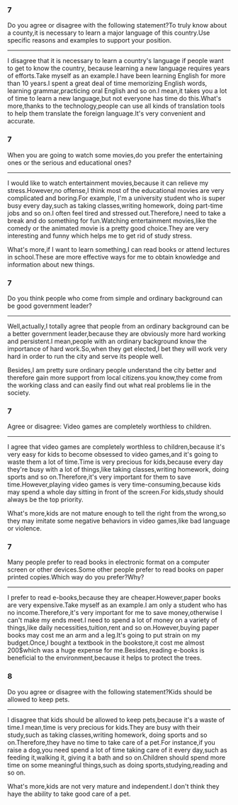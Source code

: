 ### 7

Do you agree or disagree with the following statement?To truly know about a county,it is necessary to learn a major language of this country.Use specific reasons and examples to support your position.

---

I disagree that it is necessary to learn a country's language if people want to get to know the country, because learning a new language requires years of efforts.Take myself as an example.I have been learning English for more than 10 years.I spent a great deal of time memorizing English words, learning grammar,practicing oral English and so on.I mean,it takes you a lot of time to learn a new language,but not everyone has time do this.What's more,thanks to the technology,people can use all kinds of translation tools to help them translate the foreign language.It's very convenient and accurate.

### 7

When you are going to watch some movies,do you prefer the entertaining ones or the serious and educational ones?

---

I would like to watch entertainment movies,because it can relieve my stress.However,no offense,I think most of the educational movies are very complicated and boring.For example, I'm a university student who is super busy every day,such as taking classes,writing homework, doing part-time jobs and so on.I often feel tired and stressed out.Therefore,I need to take a break and do something for fun.Watching entertainment movies,like the comedy or the animated movie is a pretty good choice.They are very interesting and funny which helps me to get rid of study stress.

What's more,if I want to learn something,I can read books or attend lectures in school.These are more effective ways for me to obtain knowledge and information about new things.

### 7

Do you think people who come from simple and ordinary background can be good government leader?

---

Well,actually,I totally agree that people from an ordinary background can be a better government leader,because they are obviously more hard working and persistent.I mean,people with an ordinary background know the importance of hard work.So,when they get elected,I bet they will work very hard in order to run the city and serve its people well.

Besides,I am pretty sure ordinary people understand the city better and therefore gain more support from local citizens.you know,they come from the working class and can easily find out what real problems lie in the society.

### 7

Agree or disagree: Video games are completely worthless to children.

---

I agree that video games are completely worthless to children,because it's very easy for kids to become obsessed to video games,and it's going to waste them a lot of time.Time is very precious for kids,because every day they're busy with a lot of things,like taking classes,writing homework, doing sports and so on.Therefore,it's very important for them to save time.However,playing video games is very time-consuming,because kids may spend a whole day sitting in front of the screen.For kids,study should always be the top priority.

What's more,kids are not mature enough to tell the right from the wrong,so they may imitate some negative behaviors in video games,like bad language or violence.

### 7

Many people prefer to read books in electronic format on a computer screen or other devices.Some other people prefer to read books on paper printed copies.Which way do you prefer?Why?

---

I prefer to read e-books,because they are cheaper.However,paper books are very expensive.Take myself as an example.I am only a student who has no income.Therefore,it's very important for me to save money,otherwise I can't make my ends meet.I need to spend a lot of money on a variety of things,like daily necessities,tuition,rent and so on.However,buying paper books may cost me an arm and a leg.It's going to put strain on my budget.Once,I bought a textbook in the bookstore,it cost me almost 200$which was a huge expense for me.Besides,reading e-books is beneficial to the environment,because it helps to protect the trees.

### 8

Do you agree or disagree with the following statement?Kids should be allowed to keep pets.

---

I disagree that kids should be allowed to keep pets,because it's a waste of time.I mean,time is very precious for kids.They are busy with their study,such as taking classes,writing homework, doing sports and so on.Therefore,they have no time to take care of a pet.For instance,if you raise a dog,you need spend a lot of time taking care of it every day,such as feeding it,walking it, giving it a bath and so on.Children should spend more time on some meaningful things,such as doing sports,studying,reading and so on.

What's more,kids are not very mature and independent.I don't think they haye the ability to take good care of a pet.
